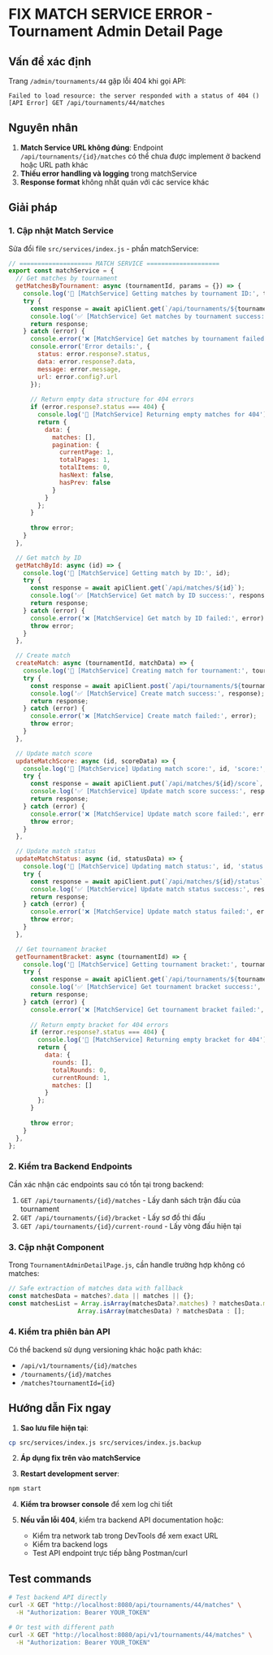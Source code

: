 # FIX MATCH SERVICE ERROR - Tournament Admin Detail Page

## Vấn đề xác định
Trang `/admin/tournaments/44` gặp lỗi 404 khi gọi API:
```
Failed to load resource: the server responded with a status of 404 ()
[API Error] GET /api/tournaments/44/matches
```

## Nguyên nhân
1. **Match Service URL không đúng**: Endpoint `/api/tournaments/{id}/matches` có thể chưa được implement ở backend hoặc URL path khác
2. **Thiếu error handling và logging** trong matchService 
3. **Response format** không nhất quán với các service khác

## Giải pháp

### 1. Cập nhật Match Service
Sửa đổi file `src/services/index.js` - phần matchService:

```javascript
// ==================== MATCH SERVICE ====================
export const matchService = {
  // Get matches by tournament
  getMatchesByTournament: async (tournamentId, params = {}) => {
    console.log('🥅 [MatchService] Getting matches by tournament ID:', tournamentId, 'params:', params);
    try {
      const response = await apiClient.get(`/api/tournaments/${tournamentId}/matches`, { params });
      console.log('✅ [MatchService] Get matches by tournament success:', response);
      return response;
    } catch (error) {
      console.error('❌ [MatchService] Get matches by tournament failed:', error);
      console.error('Error details:', {
        status: error.response?.status,
        data: error.response?.data,
        message: error.message,
        url: error.config?.url
      });
      
      // Return empty data structure for 404 errors
      if (error.response?.status === 404) {
        console.log('🔄 [MatchService] Returning empty matches for 404');
        return {
          data: {
            matches: [],
            pagination: {
              currentPage: 1,
              totalPages: 1,
              totalItems: 0,
              hasNext: false,
              hasPrev: false
            }
          }
        };
      }
      
      throw error;
    }
  },

  // Get match by ID
  getMatchById: async (id) => {
    console.log('🥅 [MatchService] Getting match by ID:', id);
    try {
      const response = await apiClient.get(`/api/matches/${id}`);
      console.log('✅ [MatchService] Get match by ID success:', response);
      return response;
    } catch (error) {
      console.error('❌ [MatchService] Get match by ID failed:', error);
      throw error;
    }
  },

  // Create match
  createMatch: async (tournamentId, matchData) => {
    console.log('🥅 [MatchService] Creating match for tournament:', tournamentId, 'data:', matchData);
    try {
      const response = await apiClient.post(`/api/tournaments/${tournamentId}/matches`, matchData);
      console.log('✅ [MatchService] Create match success:', response);
      return response;
    } catch (error) {
      console.error('❌ [MatchService] Create match failed:', error);
      throw error;
    }
  },

  // Update match score
  updateMatchScore: async (id, scoreData) => {
    console.log('🥅 [MatchService] Updating match score:', id, 'score:', scoreData);
    try {
      const response = await apiClient.put(`/api/matches/${id}/score`, scoreData);
      console.log('✅ [MatchService] Update match score success:', response);
      return response;
    } catch (error) {
      console.error('❌ [MatchService] Update match score failed:', error);
      throw error;
    }
  },

  // Update match status
  updateMatchStatus: async (id, statusData) => {
    console.log('🥅 [MatchService] Updating match status:', id, 'status:', statusData);
    try {
      const response = await apiClient.put(`/api/matches/${id}/status`, statusData);
      console.log('✅ [MatchService] Update match status success:', response);
      return response;
    } catch (error) {
      console.error('❌ [MatchService] Update match status failed:', error);
      throw error;
    }
  },

  // Get tournament bracket
  getTournamentBracket: async (tournamentId) => {
    console.log('🥅 [MatchService] Getting tournament bracket:', tournamentId);
    try {
      const response = await apiClient.get(`/api/tournaments/${tournamentId}/bracket`);
      console.log('✅ [MatchService] Get tournament bracket success:', response);
      return response;
    } catch (error) {
      console.error('❌ [MatchService] Get tournament bracket failed:', error);
      
      // Return empty bracket for 404 errors
      if (error.response?.status === 404) {
        console.log('🔄 [MatchService] Returning empty bracket for 404');
        return {
          data: {
            rounds: [],
            totalRounds: 0,
            currentRound: 1,
            matches: []
          }
        };
      }
      
      throw error;
    }
  },
};
```

### 2. Kiểm tra Backend Endpoints
Cần xác nhận các endpoints sau có tồn tại trong backend:

1. `GET /api/tournaments/{id}/matches` - Lấy danh sách trận đấu của tournament
2. `GET /api/tournaments/{id}/bracket` - Lấy sơ đồ thi đấu
3. `GET /api/tournaments/{id}/current-round` - Lấy vòng đấu hiện tại

### 3. Cập nhật Component
Trong `TournamentAdminDetailPage.js`, cần handle trường hợp không có matches:

```javascript
// Safe extraction of matches data with fallback
const matchesData = matches?.data || matches || {};
const matchesList = Array.isArray(matchesData?.matches) ? matchesData.matches : 
                   Array.isArray(matchesData) ? matchesData : [];
```

### 4. Kiểm tra phiên bản API
Có thể backend sử dụng versioning khác hoặc path khác:
- `/api/v1/tournaments/{id}/matches`
- `/tournaments/{id}/matches`
- `/matches?tournamentId={id}`

## Hướng dẫn Fix ngay

1. **Sao lưu file hiện tại**:
```bash
cp src/services/index.js src/services/index.js.backup
```

2. **Áp dụng fix trên vào matchService**

3. **Restart development server**:
```bash
npm start
```

4. **Kiểm tra browser console** để xem log chi tiết

5. **Nếu vẫn lỗi 404**, kiểm tra backend API documentation hoặc:
   - Kiểm tra network tab trong DevTools để xem exact URL
   - Kiểm tra backend logs
   - Test API endpoint trực tiếp bằng Postman/curl

## Test commands
```bash
# Test backend API directly
curl -X GET "http://localhost:8080/api/tournaments/44/matches" \
  -H "Authorization: Bearer YOUR_TOKEN"

# Or test with different path
curl -X GET "http://localhost:8080/api/v1/tournaments/44/matches" \
  -H "Authorization: Bearer YOUR_TOKEN"
```
